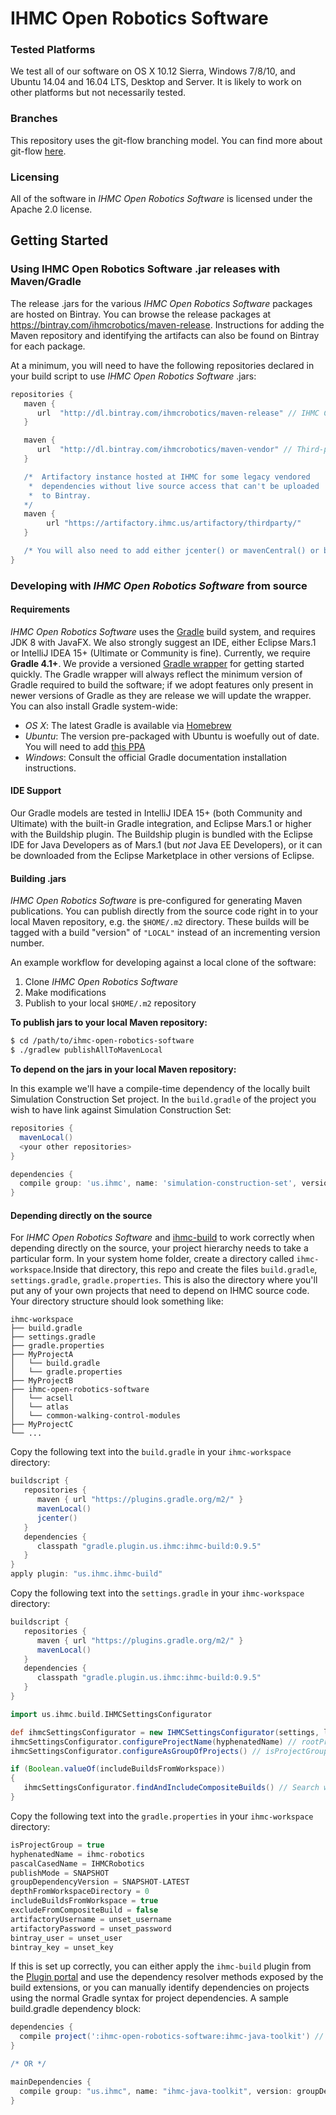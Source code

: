 # IHMC Open Robotics Software

### Tested Platforms
We test all of our software on OS X 10.12 Sierra, Windows 7/8/10, and Ubuntu 14.04 and 16.04 LTS, Desktop and Server. It is likely to work on other platforms but
not necessarily tested.

### Branches
This repository uses the git-flow branching model. You can find more about git-flow [here](https://www.atlassian.com/git/tutorials/comparing-workflows/feature-branch-workflow).

### Licensing
All of the software in *IHMC Open Robotics Software* is licensed under the Apache 2.0 license.

## Getting Started

### Using IHMC Open Robotics Software .jar releases with Maven/Gradle
The release .jars for the various *IHMC Open Robotics Software* packages are hosted on Bintray. You can browse the release packages at https://bintray.com/ihmcrobotics/maven-release.
Instructions for adding the Maven repository and identifying the artifacts can also be found on Bintray for each package.

At a minimum, you will need to have the following repositories declared in your build script to use *IHMC Open Robotics Software* .jars:

```gradle
repositories {
   maven {
      url  "http://dl.bintray.com/ihmcrobotics/maven-release" // IHMC Code releases
   }

   maven {
      url  "http://dl.bintray.com/ihmcrobotics/maven-vendor" // Third-party libraries that we have vendored for various reasons
   }

   /*  Artifactory instance hosted at IHMC for some legacy vendored
    *  dependencies without live source access that can't be uploaded
    *  to Bintray.
   */
   maven {
   		url "https://artifactory.ihmc.us/artifactory/thirdparty/"
   }

   /* You will also need to add either jcenter() or mavenCentral() or both, depending on your preference */
}
```

### Developing with *IHMC Open Robotics Software* from source

#### Requirements
*IHMC Open Robotics Software* uses the [Gradle](https://gradle.org) build system, and requires JDK 8 with JavaFX. We also strongly suggest an IDE, either Eclipse Mars.1
or IntelliJ IDEA 15+ (Ultimate or Community is fine). Currently, we require **Gradle 4.1+**. We provide a versioned [Gradle wrapper](https://docs.gradle.org/current/userguide/gradle_wrapper.html)
for getting started quickly. The Gradle wrapper will always reflect the minimum version of Gradle required to build the software; if we adopt features only present
in newer versions of Gradle as they are release we will update the wrapper. You can also install Gradle system-wide:

* *OS X*: The latest Gradle is available via [Homebrew](https://github.com/homebrew/homebrew)
* *Ubuntu*: The version pre-packaged with Ubuntu is woefully out of date. You will need to add [this PPA](https://launchpad.net/~cwchien/+archive/ubuntu/gradle)
* *Windows*: Consult the official Gradle documentation installation instructions.

#### IDE Support
Our Gradle models are tested in IntelliJ IDEA 15+ (both Community and Ultimate) with the built-in Gradle integration, and Eclipse Mars.1 or higher with the Buildship
plugin. The Buildship plugin is bundled with the Eclipse IDE for Java Developers as of Mars.1 (but *not* Java EE Developers), or it can be downloaded from the Eclipse
Marketplace in other versions of Eclipse.

#### Building .jars
*IHMC Open Robotics Software* is pre-configured for generating Maven publications. You can publish directly from the source code right in to your local Maven
repository, e.g. the `$HOME/.m2` directory. These builds will be tagged with a build "version" of `"LOCAL"` instead of an incrementing version number.

An example workflow for developing against a local clone of the software:

1. Clone *IHMC Open Robotics Software*
2. Make modifications
3. Publish to your local `$HOME/.m2` repository

**To publish jars to your local Maven repository:**  
```bash
$ cd /path/to/ihmc-open-robotics-software
$ ./gradlew publishAllToMavenLocal
```

**To depend on the jars in your local Maven repository:**

In this example we'll have a compile-time dependency of the locally built Simulation Construction Set project. In the `build.gradle` of the project you wish to
have link against Simulation Construction Set:

```gradle
repositories {
  mavenLocal()
  <your other repositories>
}

dependencies {
  compile group: 'us.ihmc', name: 'simulation-construction-set', version: 'LOCAL', changing: true
}
```  

#### Depending directly on the source
For *IHMC Open Robotics Software* and [ihmc-build](https://github.com/ihmcrobotics/ihmc-build) to work correctly when depending directly on the source, your
project hierarchy needs to take a particular form. In your system home folder, create a directory called `ihmc-workspace`.Inside that directory, this repo and
create the files `build.gradle`, `settings.gradle`, `gradle.properties`. This is also the directory where you'll put any of your own projects that need to depend
on IHMC source code. Your directory structure should look something like:

```
ihmc-workspace
├── build.gradle
├── settings.gradle
├── gradle.properties
├── MyProjectA
│   └── build.gradle
│   └── gradle.properties
├── MyProjectB
├── ihmc-open-robotics-software
│   └── acsell
│   └── atlas
│   └── common-walking-control-modules
├── MyProjectC
└── ...
```

Copy the following text into the `build.gradle` in your `ihmc-workspace` directory:

```gradle
buildscript {
   repositories {
      maven { url "https://plugins.gradle.org/m2/" }
      mavenLocal()
      jcenter()
   }
   dependencies {
      classpath "gradle.plugin.us.ihmc:ihmc-build:0.9.5"
   }
}
apply plugin: "us.ihmc.ihmc-build"
```

Copy the following text into the `settings.gradle` in your `ihmc-workspace` directory:

```gradle
buildscript {
   repositories {
      maven { url "https://plugins.gradle.org/m2/" }
      mavenLocal()
   }
   dependencies {
      classpath "gradle.plugin.us.ihmc:ihmc-build:0.9.5"
   }
}

import us.ihmc.build.IHMCSettingsConfigurator

def ihmcSettingsConfigurator = new IHMCSettingsConfigurator(settings, logger, ext)
ihmcSettingsConfigurator.configureProjectName(hyphenatedName) // rootProject.name = hyphenatedName
ihmcSettingsConfigurator.configureAsGroupOfProjects() // isProjectGroup = true

if (Boolean.valueOf(includeBuildsFromWorkspace))
{
   ihmcSettingsConfigurator.findAndIncludeCompositeBuilds() // Search workspace and `includeBuild` matches
}
```

Copy the following text into the `gradle.properties` in your `ihmc-workspace` directory:

```gradle
isProjectGroup = true
hyphenatedName = ihmc-robotics
pascalCasedName = IHMCRobotics
publishMode = SNAPSHOT
groupDependencyVersion = SNAPSHOT-LATEST
depthFromWorkspaceDirectory = 0
includeBuildsFromWorkspace = true
excludeFromCompositeBuild = false
artifactoryUsername = unset_username
artifactoryPassword = unset_password
bintray_user = unset_user
bintray_key = unset_key
```

If this is set up correctly, you can either apply the `ihmc-build` plugin from the [Plugin portal](https://plugins.gradle.org/plugin/us.ihmc.gradle.ihmc-build)
and use the dependency resolver methods exposed by the build extensions, or you can manually identify dependencies on projects using the normal Gradle syntax for
project dependencies. A sample build.gradle dependency block:

```gradle
dependencies {
  compile project(':ihmc-open-robotics-software:ihmc-java-toolkit') // normal Gradle way of doing things
}

/* OR */

mainDependencies {
  compile group: "us.ihmc", name: "ihmc-java-toolkit", version: groupDependencyVersion // ihmc-build way of doing things
}
```
